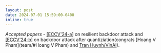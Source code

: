 ```yaml
---
layout: post
date: 2024-07-01 15:59:00-0400
inline: true
---
```


*Accepted papers* - [[ECCV'24-a]](coming-soon) on resilient backdoor attack and [[ECCV'24-b]](coming-soon) on backdoor attack after quantiziation(congrats [Hoang V Pham](team/#Hoang V Pham) and [Tran Huynh/VinAI](https://www.vinai.io/)).